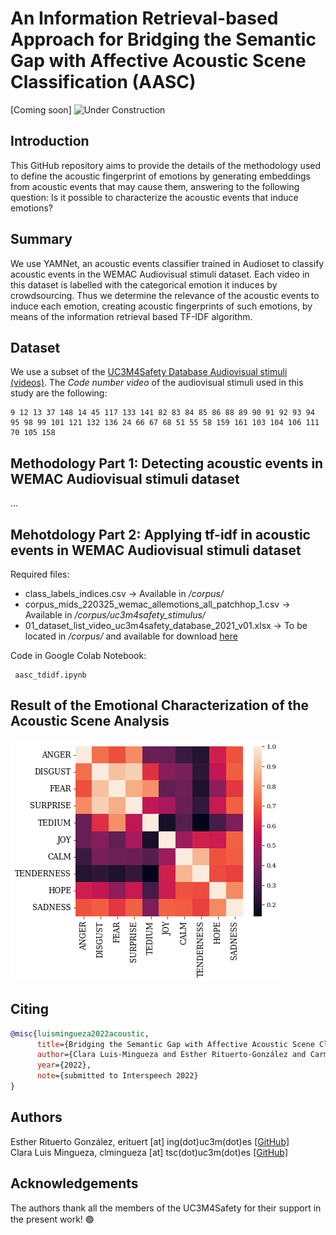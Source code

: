 # An Information Retrieval-based Approach for Bridging the Semantic Gap with Affective Acoustic Scene Classification (AASC)

[Coming soon]
![Under Construction](https://freerangestock.com/sample/112995/website-under-construction.jpg)

## Introduction
This GitHub repository aims to provide the details of the methodology used to define the acoustic fingerprint of emotions by generating embeddings from acoustic
events that may cause them, answering to the following question: Is it possible to characterize the acoustic events that induce emotions? 

## Summary
We use YAMNet, an acoustic events classifier trained in Audioset to classify acoustic events in the WEMAC Audiovisual stimuli dataset. Each video in this dataset is labelled with the categorical emotion it induces by crowdsourcing. Thus we determine the relevance of the acoustic events to induce each emotion, creating acoustic fingerprints of such emotions, by means of the information retrieval based
TF-IDF algorithm. 

## Dataset
We use a subset of the <a href = "https://arxiv.org/abs/2203.00456">UC3M4Safety Database Audiovisual stimuli (videos)</a>. 
The <i>Code number video</i> of the audiovisual stimuli used in this study are the following:
```
9 12 13 37 148 14 45 117 133 141 82 83 84 85 86 88 89 90 91 92 93 94 95 98 99 101 121 132 136 24 66 67 68 51 55 58 159 161 103 104 106 111 70 105 158 
```
## Methodology Part 1: Detecting acoustic events in WEMAC Audiovisual stimuli dataset

...

## Mehotdology Part 2: Applying tf-idf in acoustic events in WEMAC Audiovisual stimuli dataset

Required files: 
<ul>
  <li>class_labels_indices.csv -> Available in <i>/corpus/</i></li>
  <li>corpus_mids_220325_wemac_allemotions_all_patchhop_1.csv -> Available in <i>/corpus/uc3m4safety_stimulus/</i> </li>
  <li>01_dataset_list_video_uc3m4safety_database_2021_v01.xlsx -> To be located in <i>/corpus/</i> and available for download <a href="https://doi.org/10.21950/LUO1IZ">here</a></li>
</ul>

Code in Google Colab Notebook:
```
 aasc_tdidf.ipynb
```
## Result of the Emotional Characterization of the Acoustic Scene Analysis
![Heatmap of emotion embeddings](https://github.com/erituert/acoustic_information_retrieval/blob/main/imgs/heatmap_emotions.png)

## Citing 
```bibtex
@misc{luismingueza2022acoustic,
      title={Bridging the Semantic Gap with Affective Acoustic Scene Classification: an Information Retrieval-based Approach}, 
      author={Clara Luis-Mingueza and Esther Rituerto-González and Carmen Peláez-Moreno},
      year={2022},
      note={submitted to Interspeech 2022}
}
```

## Authors
Esther Rituerto González, erituert [at] ing(dot)uc3m(dot)es <a href="https://github.com/erituert/">[GitHub]</a> <br />
Clara Luis Mingueza, clmingueza [at] tsc(dot)uc3m(dot)es <a href="https://github.com/clm-empatia">[GitHub]</a> <br />

## Acknowledgements 
The authors thank all the members of the UC3M4Safety for their support in the present work! 🟣
